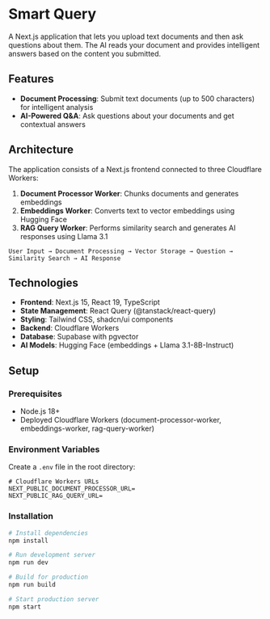 # Smart Query

A Next.js application that lets you upload text documents and then ask questions about them. The AI reads your document and provides intelligent answers based on the content you submitted.

## Features

- **Document Processing**: Submit text documents (up to 500 characters) for intelligent analysis
- **AI-Powered Q&A**: Ask questions about your documents and get contextual answers

## Architecture

The application consists of a Next.js frontend connected to three Cloudflare Workers:

1. **Document Processor Worker**: Chunks documents and generates embeddings
2. **Embeddings Worker**: Converts text to vector embeddings using Hugging Face
3. **RAG Query Worker**: Performs similarity search and generates AI responses using Llama 3.1

```
User Input → Document Processing → Vector Storage → Question → Similarity Search → AI Response
```

## Technologies

- **Frontend**: Next.js 15, React 19, TypeScript
- **State Management**: React Query (@tanstack/react-query)
- **Styling**: Tailwind CSS, shadcn/ui components
- **Backend**: Cloudflare Workers
- **Database**: Supabase with pgvector
- **AI Models**: Hugging Face (embeddings + Llama 3.1-8B-Instruct)

## Setup

### Prerequisites

- Node.js 18+
- Deployed Cloudflare Workers (document-processor-worker, embeddings-worker, rag-query-worker)

### Environment Variables

Create a `.env` file in the root directory:

```env
# Cloudflare Workers URLs
NEXT_PUBLIC_DOCUMENT_PROCESSOR_URL=
NEXT_PUBLIC_RAG_QUERY_URL=
```

### Installation

```bash
# Install dependencies
npm install

# Run development server
npm run dev

# Build for production
npm run build

# Start production server
npm start
```
